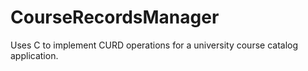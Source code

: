 # CourseRecordsManager
Uses C to implement CURD operations for a university course catalog application.
